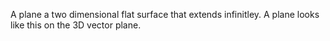 A plane a two dimensional flat surface that extends infinitley. A plane looks like this on the 3D vector plane. 